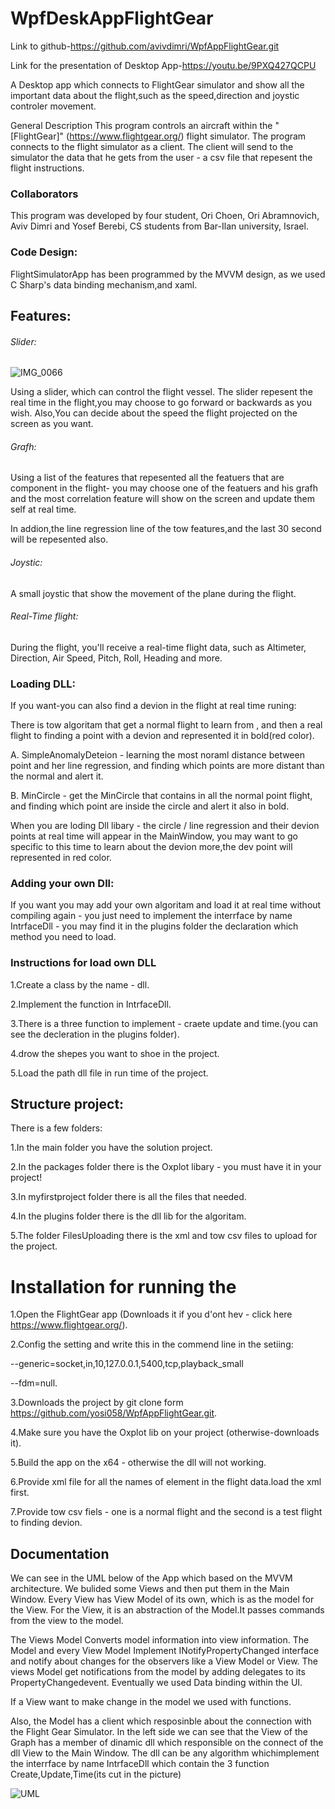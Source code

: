 
# WpfDeskAppFlightGear
Link to github-https://github.com/avivdimri/WpfAppFlightGear.git

Link for the presentation of Desktop App-https://youtu.be/9PXQ427QCPU

A Desktop app which connects to FlightGear simulator and show all the important data about the flight,such as the speed,direction and joystic controler movement.

General Description
This program controls an aircraft within the "[FlightGear]" (https://www.flightgear.org/) flight simulator. The program connects to the flight 
simulator as a client.
The client will send to the simulator the data that he gets from the user - a csv file that repesent the flight instructions.

### Collaborators
This program was developed by four student, Ori Choen, Ori Abramnovich, Aviv Dimri and Yosef Berebi, CS students from Bar-Ilan university, Israel.

### Code Design:
FlightSimulatorApp has been programmed by the MVVM design, as we used C Sharp's data binding mechanism,and xaml.

## Features:
###### Slider:
![IMG_0066](https://user-images.githubusercontent.com/80414213/114616969-327a8700-9cb0-11eb-90b1-b596e8b3bbf6.jpeg)

Using a slider, which can control the flight vessel. The slider repesent the real time in the flight,you may choose to go forward or backwards as you wish.
Also,You can decide about the speed the flight projected on the screen as you want.

###### Grafh:

Using a list of the features that repesented all the featuers that are component in the flight-
you may choose one of the featuers and his grafh and the most correlation feature will show on the screen and update them self at real time.

In addion,the line regression line of the tow features,and the last 30 second will be repesented also.

###### Joystic:
A small joystic that show the movement of the plane during the flight.

###### Real-Time flight:
During the flight, you'll receive a real-time flight data, such as Altimeter, Direction, Air Speed, Pitch, Roll, Heading and more.

### Loading DLL:

If you want-you can also find a devion in the flight at real time runing:

There is tow algoritam that get a normal flight to learn from , and then a real flight to finding a point with a devion and represented it in bold(red color).

A. SimpleAnomalyDeteion - learning the most noraml distance between point and her line regression, and finding which points 
are more distant than the normal and alert it.

B. MinCircle - get the MinCircle that contains in all the normal point flight, and finding which point are inside the circle and alert it also in bold.

When you are loding Dll libary - the circle / line regression and their devion points at real time will appear in the MainWindow,
you may want to go specific to this time to learn about the devion more,the dev point will represented in red color.

### Adding your own Dll:

If you want you may add your own algoritam and load it at real time without compiling again - you just need to implement the interrface  by name IntrfaceDll - 
you may find it in the plugins folder the declaration which method you need to load.

### Instructions for load own DLL
1.Create a class by the name - dll.

2.Implement the function in IntrfaceDll.

3.There is a three function to implement - craete update and time.(you  can see the decleration in the plugins folder).

4.drow the shepes you want to shoe in the project.

5.Load the path dll file in run time of the project.

## Structure project:
There is a few folders:

1.In the main folder you have the solution project.

2.In the packages folder there is the Oxplot libary - you must have it in your project!

3.In myfirstproject folder there is all the files that needed.

4.In the plugins folder there is the dll lib for the algoritam.

5.The folder FilesUploading there is the xml and tow csv files to upload for the project.


# Installation for running the 
1.Open the FlightGear app (Downloads it if you d'ont hev - click here https://www.flightgear.org/).

2.Config the setting and write this in the commend line in the setiing:

--generic=socket,in,10,127.0.0.1,5400,tcp,playback_small

--fdm=null.

3.Downloads the project by git clone form https://github.com/yosi058/WpfAppFlightGear.git.

4.Make sure you have the Oxplot lib on your project (otherwise-downloads it).

5.Build the app on the x64 - otherwise the dll will not working.

6.Provide xml file for all the names of element in the flight data.load the xml first.

7.Provide tow csv fiels - one is a normal flight and the second is a test flight to finding devion.


## Documentation
We can see in the UML below of the App which based on the MVVM architecture.
We bulided some Views and then put them in the Main Window. Every View has View Model of its own, which is as the model for the View.
For the View, it is an abstraction of the Model.It passes commands from the view to the model.

The Views Model Converts model information into view information.
The Model and every View Model Implement INotifyPropertyChanged interface and notify about changes for the observers like a View Model or View.
The views Model get notifications from the model by adding delegates to its PropertyChangedevent.
Eventually we used Data binding within the UI.

If a View want to make change in the model we used with functions.

Also, the Model has a client which resposinble about the connection with the Flight Gear Simulator.
In the left side we can see that the View of the Graph has a member of dinamic dll which responsible on the connect of the dll View to the Main Window.
The dll can be any algorithm whichimplement the interrface by name IntrfaceDll which contain the 3 function Create,Update,Time(its cut in the picture)


![UML](https://user-images.githubusercontent.com/80414213/114733560-204e2680-9d4c-11eb-96f5-8efcb688204f.png)



